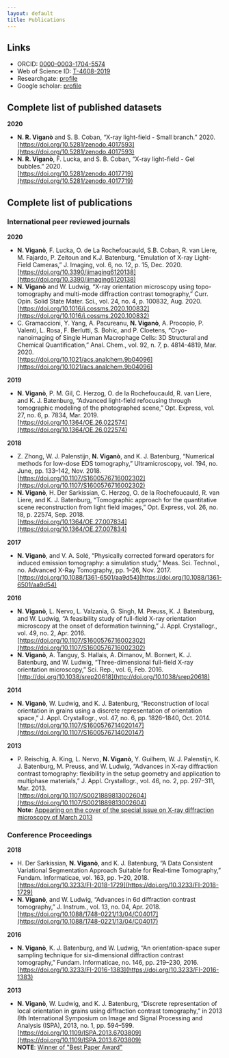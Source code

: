```yaml
---
layout: default
title: Publications
---
```


## Links

* ORCID: [0000-0003-1704-5574](https://orcid.org/0000-0003-1704-5574)  
* Web of Science ID: [T-4608-2019](https://publons.com/researcher/T-4608-2019/)  
* Researchgate: [profile](https://www.researchgate.net/profile/Nicola_Vigano)
* Google scholar: [profile](https://scholar.google.com/citations?user=qv5XoaYAAAAJ)

## Complete list of published datasets

**2020**
* **N. R. Viganò** and S. B. Coban, “X-ray light-field - Small branch.” 2020.  
[https://doi.org/10.5281/zenodo.4017593](https://doi.org/10.5281/zenodo.4017593)
* **N. R. Viganò**, F. Lucka, and S. B. Coban, “X-ray light-field - Gel bubbles.” 2020.  
[https://doi.org/10.5281/zenodo.4017719](https://doi.org/10.5281/zenodo.4017719)

## Complete list of publications

### International peer reviewed journals

**2020**
* **N. Viganò**, F. Lucka, O. de La Rochefoucauld, S.B. Coban, R. van Liere, M. Fajardo, P. Zeitoun and K.J. Batenburg, “Emulation of X-ray Light-Field Cameras,” J. Imaging, vol. 6, no. 12, p. 15, Dec. 2020.  
[https://doi.org/10.3390/jimaging6120138](https://doi.org/10.3390/jimaging6120138)
* **N. Viganò** and W. Ludwig, “X-ray orientation microscopy using topo-tomography and multi-mode diffraction contrast tomography,” Curr. Opin. Solid State Mater. Sci., vol. 24, no. 4, p. 100832, Aug. 2020.  
[https://doi.org/10.1016/j.cossms.2020.100832](https://doi.org/10.1016/j.cossms.2020.100832)
* C. Gramaccioni, Y. Yang, A. Pacureanu, **N. Viganò**, A. Procopio, P. Valenti, L. Rosa, F. Berlutti, S. Bohic, and P. Cloetens, “Cryo-nanoimaging of Single Human Macrophage Cells: 3D Structural and Chemical Quantification,” Anal. Chem., vol. 92, n. 7, p. 4814-4819, Mar. 2020.  
[https://doi.org/10.1021/acs.analchem.9b04096](https://doi.org/10.1021/acs.analchem.9b04096)

**2019**
* **N. Viganò**, P. M. Gil, C. Herzog, O. de la Rochefoucauld, R. van Liere, and K. J. Batenburg, “Advanced light-field refocusing through tomographic modeling of the photographed scene,” Opt. Express, vol. 27, no. 6, p. 7834, Mar. 2019.  
[https://doi.org/10.1364/OE.26.022574](https://doi.org/10.1364/OE.26.022574)

**2018**
* Z. Zhong, W. J. Palenstijn, **N. Viganò**, and K. J. Batenburg, “Numerical methods for low-dose EDS tomography,” Ultramicroscopy, vol. 194, no. June, pp. 133–142, Nov. 2018.  
[https://doi.org/10.1107/S1600576716002302](https://doi.org/10.1107/S1600576716002302)
* **N. Viganò**, H. Der Sarkissian, C. Herzog, O. de la Rochefoucauld, R. van Liere, and K. J. Batenburg, “Tomographic approach for the quantitative scene reconstruction from light field images,” Opt. Express, vol. 26, no. 18, p. 22574, Sep. 2018.  
[https://doi.org/10.1364/OE.27.007834](https://doi.org/10.1364/OE.27.007834)

**2017**
* **N. Viganò**, and V. A. Solé, “Physically corrected forward operators for induced emission tomography: a simulation study,” Meas. Sci. Technol., no. Advanced X-Ray Tomography, pp. 1–26, Nov. 2017.  
[https://doi.org/10.1088/1361-6501/aa9d54](https://doi.org/10.1088/1361-6501/aa9d54)

**2016**
* **N. Viganò**, L. Nervo, L. Valzania, G. Singh, M. Preuss, K. J. Batenburg, and W. Ludwig, “A feasibility study of full-field X-ray orientation microscopy at the onset of deformation twinning,” J. Appl. Crystallogr., vol. 49, no. 2, Apr. 2016.  
[https://doi.org/10.1107/S1600576716002302](https://doi.org/10.1107/S1600576716002302)
* **N. Viganò**, A. Tanguy, S. Hallais, A. Dimanov, M. Bornert, K. J. Batenburg, and W. Ludwig, “Three-dimensional full-field X-ray orientation microscopy,” Sci. Rep., vol. 6, Feb. 2016.  
[http://doi.org/10.1038/srep20618](http://doi.org/10.1038/srep20618)

**2014**
* **N. Viganò**, W. Ludwig, and K. J. Batenburg, “Reconstruction of local orientation in grains using a discrete representation of orientation space,” J. Appl. Crystallogr., vol. 47, no. 6, pp. 1826–1840, Oct. 2014.  
[https://doi.org/10.1107/S1600576714020147](https://doi.org/10.1107/S1600576714020147)

**2013**
* P. Reischig, A. King, L. Nervo, **N. Viganò**, Y. Guilhem, W. J. Palenstijn, K. J. Batenburg, M. Preuss, and W. Ludwig, “Advances in X-ray diffraction contrast tomography: flexibility in the setup geometry and application to multiphase materials,” J. Appl. Crystallogr., vol. 46, no. 2, pp. 297–311, Mar. 2013.  
[https://doi.org/10.1107/S0021889813002604](https://doi.org/10.1107/S0021889813002604)  
**Note**: <u>Appearing on the cover of the special issue on [X-ray diffraction microscopy](http://journals.iucr.org/special_issues/2013/imaging/) of March 2013</u>

### Conference Proceedings

**2018**
* H. Der Sarkissian, **N. Viganò**, and K. J. Batenburg, “A Data Consistent Variational Segmentation Approach Suitable for Real-time Tomography,” Fundam. Informaticae, vol. 163, pp. 1–20, 2018.  
[https://doi.org/10.3233/FI-2018-1729](https://doi.org/10.3233/FI-2018-1729)
* **N. Viganò**, and W. Ludwig, “Advances in 6d diffraction contrast tomography,” J. Instrum., vol. 13, no. 04, Apr. 2018.  
[https://doi.org/10.1088/1748-0221/13/04/C04017](https://doi.org/10.1088/1748-0221/13/04/C04017)

**2016**
* **N. Viganò**, K. J. Batenburg, and W. Ludwig, “An orientation-space super sampling technique for six-dimensional diffraction contrast tomography,” Fundam. Informaticae, no. 146, pp. 219–230, 2016.  
[https://doi.org/10.3233/FI-2016-1383](https://doi.org/10.3233/FI-2016-1383)

**2013**
* **N. Viganò**, W. Ludwig, and K. J. Batenburg, “Discrete representation of local orientation in grains using diffraction contrast tomography,” in 2013 8th International Symposium on Image and Signal Processing and Analysis (ISPA), 2013, no. 1, pp. 594–599.  
[https://doi.org/10.1109/ISPA.2013.6703809](https://doi.org/10.1109/ISPA.2013.6703809)  
**NOTE**: <u>Winner of "Best Paper Award"</u>

